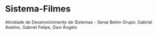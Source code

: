 # Sistema-Filmes
Atividade de Desenvolvimento de Sistemas - Senai Betim
Grupo: Gabriel Avelino, Gabriel Felipe, Davi Ângelo
